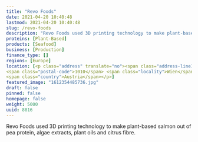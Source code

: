 ```yaml
---
title: "Revo Foods"
date: 2021-04-20 10:40:48
lastmod: 2021-04-20 10:40:48
slug: /revo-foods
description: "Revo Foods used 3D printing technology to make plant-based salmon out of pea protein, algae extracts, plant oils and citrus fibre."
proteins: [Plant-Based]
products: [Seafood]
business: [Production]
finance_type: []
regions: [Europe]
location: [<p class="address" translate="no"><span class="address-line1">Stephansplatz</span><br>
<span class="postal-code">1010</span> <span class="locality">Wien</span><br>
<span class="country">Austria</span></p>]
featured_image: "1612354485736.jpg"
draft: false
pinned: false
homepage: false
weight: 5000
uuid: 8816
---
```

<p>Revo Foods used 3D printing technology to make plant-based salmon out of pea protein, algae extracts, plant oils and citrus fibre.</p>
